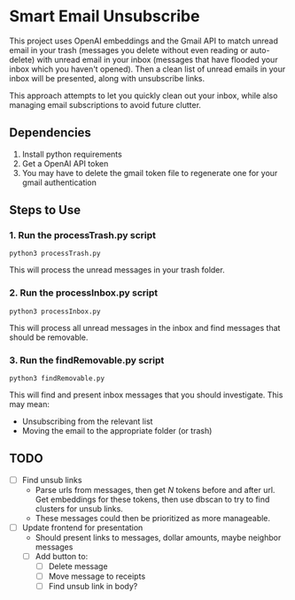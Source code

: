 # Smart Email Unsubscribe

This project uses OpenAI embeddings and the Gmail API to match unread email in your trash
(messages you delete without even reading or auto-delete)
with unread email in your inbox
(messages that have flooded your inbox which you haven't opened).
Then a clean list of unread emails in your inbox will be presented, along with unsubscribe links.

This approach attempts to let you quickly clean out your inbox, while also managing email subscriptions to avoid future clutter.

## Dependencies
1. Install python requirements
2. Get a OpenAI API token
3. You may have to delete the gmail token file to regenerate one for your gmail authentication

## Steps to Use

### 1. Run the processTrash.py script
```
python3 processTrash.py
```
This will process the unread messages in your trash folder.

### 2. Run the processInbox.py script
```
python3 processInbox.py
```
This will process all unread messages in the inbox and find messages that should be removable.

### 3. Run the findRemovable.py script
```
python3 findRemovable.py
```
This will find and present inbox messages that you should investigate.
This may mean:
- Unsubscribing from the relevant list
- Moving the email to the appropriate folder (or trash)


## TODO
- [ ] Find unsub links
    - Parse urls from messages, then get $N$ tokens before and after url. Get embeddings for these tokens, then use dbscan to try to find clusters for unsub links.
    - These messages could then be prioritized as more manageable.
- [ ] Update frontend for presentation
    - Should present links to messages, dollar amounts, maybe neighbor messages  
    - [ ] Add button to:
        - [ ] Delete message
        - [ ] Move message to receipts
        - [ ] Find unsub link in body?
